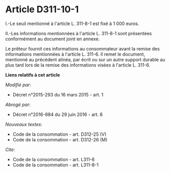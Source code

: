 # Article D311-10-1

I.-Le seuil mentionné à l'article L. 311-8-1 est fixé à 1 000 euros. 

II.-Les informations mentionnées à l'article L. 311-8-1 sont présentées conformément au document joint en annexe. 

Le prêteur fournit ces informations au consommateur avant la remise des informations mentionnées à l'article L. 311-6. Il
remet le document, mentionné au précédent alinéa, par écrit ou sur un autre support durable au plus tard lors de la remise
des informations visées à l'article L. 311-6.

**Liens relatifs à cet article**

_Modifié par_:

  - Décret n°2015-293 du 16 mars 2015 - art. 1

_Abrogé par_:

  - Décret n°2016-884 du 29 juin 2016 - art. 8

_Nouveaux textes_:

  - Code de la consommation - art. D312-25 (V)
  - Code de la consommation - art. D312-26 (M)

_Cite_:

  - Code de la consommation - art. L311-6
  - Code de la consommation - art. L311-8-1
